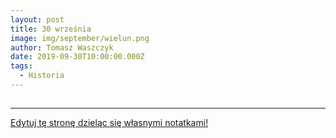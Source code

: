 ```yaml
---
layout: post
title: 30 września
image: img/september/wielun.png
author: Tomasz Waszczyk
date: 2019-09-30T10:00:00.000Z
tags:
  - Historia
---
```


## 

---

<a href="https://github.com/TomaszWaszczyk/historia.waszczyk.com/edit/master/src/content/september-30.md" target="_blank">Edytuj tę stronę dzieląc się własnymi notatkami!</a>
